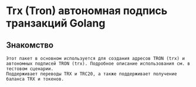 # Trx (Tron) автономная подпись транзакций Golang

## Знакомство
	Этот пакет в основном используется для создания адресов TRON (trx) и автономных подписей TRON (trx). Подробное описание использования см. в тестовом сценарии.
	Поддерживает переводы TRX и TRC20, а также поддерживает получение баланса TRX и токенов.
